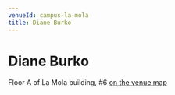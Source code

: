 ```yaml
---
venueId: campus-la-mola
title: Diane Burko
---
```


# Diane Burko

Floor A of La Mola building, #6 [on the venue map](https://www.chateauform.com/wp-content/uploads/2017/10/plan_masse_la_mola_GB-2.pdf)
